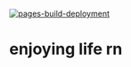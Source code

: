 [![pages-build-deployment](https://github.com/nhansp/nhansp/actions/workflows/pages/pages-build-deployment/badge.svg)](https://github.com/nhansp/nhansp/actions/workflows/pages/pages-build-deployment)

# enjoying life rn
